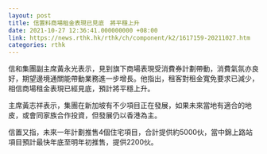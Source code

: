 ```yaml
---
layout: post
title: 信置料商場租金表現已見底　將平穩上升
date: 2021-10-27 12:36:41.000000000 +08:00
link: https://news.rthk.hk/rthk/ch/component/k2/1617159-20211027.htm
categories: rthk
---
```


信和集團副主席黃永光表示，見到旗下商場表現受消費券計劃帶動，消費氣氛亦良好，期望邊境通關能帶動業務進一步增長。他指出，租客對租金寬免要求已減少，相信商場租金表現已經見底，預計將平穩上升。

主席黃志祥表示，集團在新加坡有不少項目正在發展，如果未來當地有適合的地皮，或會同家族合作投資，但發展仍以香港為主。

信置又指，未來一年計劃推售4個住宅項目，合計提供約5000伙，當中錦上路站項目預計最快年底至明年初推售，提供2200伙。
